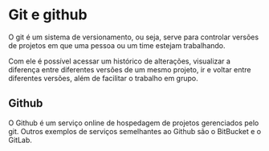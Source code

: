 # Git e github

O git é um sistema de versionamento, ou seja, serve para controlar versões de projetos em que uma pessoa ou um time estejam trabalhando.

Com ele é possível acessar um histórico de alterações, visualizar a diferença entre diferentes versões de um mesmo projeto, ir e voltar entre diferentes versões, além de facilitar o trabalho em grupo.

## Github

O Github é um serviço online de hospedagem de projetos gerenciados pelo git. Outros exemplos de serviços semelhantes ao Github são o BitBucket e o GitLab.
